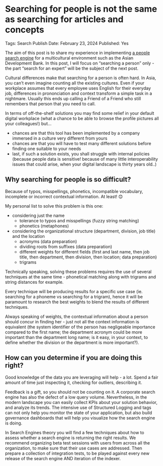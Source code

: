 # Searching for people is not the same as searching for articles and concepts

Tags: Search
Publish Date: February 23, 2024
Published: Yes

The aim of this post is to share my experience in implementing [a people search engine](https://www.youtube.com/watch?v=pgWgT89l-e8&pp=ygUtcGVvcGxlIGZpbmRlciBoYWNrYXRvbiBhc2lhbiBkZXZlbG9wbWVudCBiYW5r) for a multicultural environment such as the Asian Development Bank. In this post, I will focus on “searching a person” only - the part “search for an expert” will be the subject of the next post.

Cultural differences make that searching for a person is often hard. In Asia, you can’t even imagine counting all the existing cultures. Even if your workplace assumes that every employee uses English for their everyday job, differences in prononciation and context transform a simple task in a nightmare. Usually this ends up calling a Friend of a Friend who still remembers that person that you need to call.

In terms of off-the-shelf solutions you may find some relief in your default digital workplace (what a chance to be able to browse the profile pictures all your colleagues!) but…

- chances are that this tool has been implemented by a company immersed in a culture very different from yours
- chances are that you will have to test many different solutions before finding one suitable to your needs
- last, if such a solution exists, you shall struggle with internal policies (because people data is sensitive! because of many little interoperability issues that could arise, when your digital landscape is thirty years old..)

## Why searching for people is so difficult?

Because of typos, misspellings, phonetics, incompatible vocabulary, incomplete or incorrect contextual information. At least! 😊

My personal list to solve this problem is this one:

- considering just the name
    - tolerance to typos and misspellings (fuzzy string matching)
    - phonetics (metaphones)
- considering the organizational structure (department, division, job title) and the location
    - acronyms (data preparation)
    - dividing roots from suffixes (data preparation)
    - different weights for different fields (first and last name, then job title, then department, then division, then location; data preparation)
    - trigrams

Technically speaking, solving these problems requires the use of several techniques at the same time - phonetical matching along with trigrams and string distances for example.

Every technique will be producing results for a specific use case (ie. searching for a phoneme vs searching for a trigram), hence it will be paramount to research the best weights to blend the results of different techniques.

Always speaking of weights, the contextual information about a person should concur in finding her - just not all the context information is equivalent (the system identifier of the person has negligeable importance compared to the first name; the department acronym could be more important than the department long name; is it easy, in your context, to define whether the division or the department is more important?).

## How can you determine if you are doing this right?

Good knowledge of the data you are leveraging will help - a lot. Spend a fair amount of time just inspecting it, checking for outliers, describing it.

Feedback is a gift, so you should not be counting on it. A corporate search engine has also the defect of a low query volume. Nevertheless, in the modern landscape you can easily collect KPIs about your solution behavior, and analyze its trends. The intensive use of Structured Logging and tags can not only help you monitor the state of your application, but also build governance dashboards that will help you visualize how the search engine is doing.

 In Search Engines theory you will find a few techniques about how to assess whether a search engine is returning the right results. We recommend organizing beta test sessions with users from across all the organization, to make sure that their use cases are addressed. Then prepare a collection of integration tests, to be played against every new release of the search engine AND iteration of the indexer.